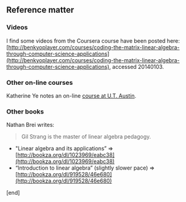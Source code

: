 ## Reference matter

### Videos
I find some videos from the Coursera course have been posted here: [http://benkyoplayer.com/courses/coding-the-matrix-linear-algebra-through-computer-science-applications](http://benkyoplayer.com/courses/coding-the-matrix-linear-algebra-through-computer-science-applications), accessed 20140103.

### Other on-line courses
Katherine Ye notes an on-line [course at U.T. Austin](https://www.edx.org/course/utaustinx/utaustinx-ut-5-01x-linear-algebra-1162).

### Other books
Nathan Brei writes:

> Gil Strang is the master of linear algebra pedagogy. 

  * "Linear algebra and its applications” => [http://bookza.org/dl/1023969/eabc38](http://bookza.org/dl/1023969/eabc38)
  * “Introduction to linear algebra” (slightly slower pace) => [http://bookza.org/dl/919528/46e680](http://bookza.org/dl/919528/46e680)

[end]
